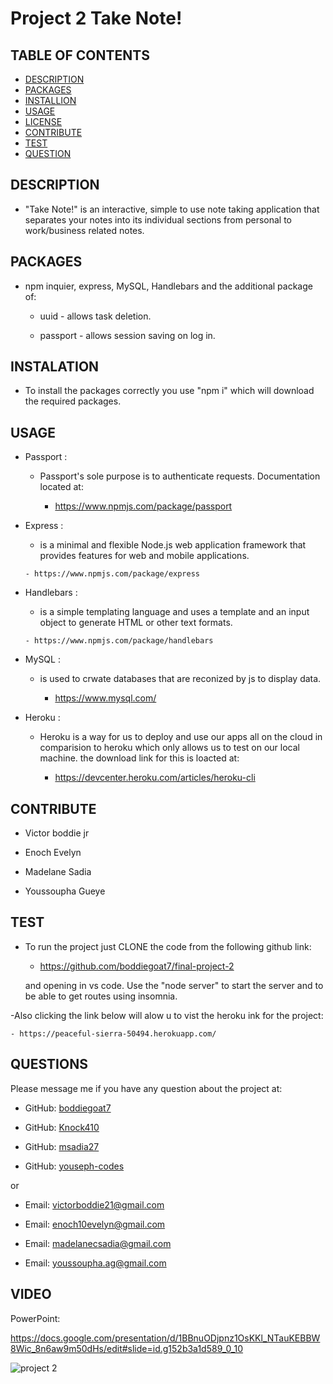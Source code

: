 # Project 2 Take Note!


## TABLE OF CONTENTS
  - [DESCRIPTION](#description)
  - [PACKAGES](#packages)
  - [INSTALLION](#installation)
  - [USAGE](#usage)
  - [LICENSE](#license)
  - [CONTRIBUTE](#contribute)
  - [TEST](#test)
  - [QUESTION](#questions)


## DESCRIPTION

        
- "Take Note!" is an interactive, simple to use note taking application that separates your notes into its individual sections from personal to work/business related notes.


## PACKAGES


- npm inquier, express, MySQL, Handlebars and the additional package of:
    
    - uuid - allows task deletion.
    
    - passport - allows session saving on log in.


## INSTALATION

      
- To install the packages correctly you use "npm i" which will download the required packages.


## USAGE


- Passport :

  - Passport's sole purpose is to authenticate requests. Documentation located at:
    
      - https://www.npmjs.com/package/passport

- Express :

    -  is a minimal and flexible Node.js web application framework that provides features for web and mobile applications.  
  
      - https://www.npmjs.com/package/express
    
- Handlebars :

    -  is a simple templating language and uses a template and an input object to generate HTML or other text formats.  
  
      - https://www.npmjs.com/package/handlebars
   
- MySQL :

    - is used to crwate databases that are reconized by js to display data.  
  
      - https://www.mysql.com/  
    
    
    

- Heroku :

  - Heroku is a way for us to deploy and use our apps all on the cloud in comparision to heroku which only allows us to test on our local machine. the download link for this is loacted at: 
    
    - https://devcenter.heroku.com/articles/heroku-cli



## CONTRIBUTE


- Victor boddie jr 

- Enoch Evelyn

- Madelane Sadia

- Youssoupha Gueye


## TEST

      
- To run the project just CLONE the code from the following github link:

   - https://github.com/boddiegoat7/final-project-2

   and opening in vs code. Use the "node server" to start the server and to be able to get routes using insomnia.

-Also clicking the link below will alow u to vist the heroku ink for the project:

    - https://peaceful-sierra-50494.herokuapp.com/

## QUESTIONS


Please message me if you have any question about the project at:

- GitHub: [boddiegoat7](https://github.com/boddiegoat7)

- GitHub: [Knock410](https://github.com/Knock410)

- GitHub: [msadia27](https://github.com/msadia27)

- GitHub: [youseph-codes](https://github.com/youseph-codes)
        
or

- Email: [victorboddie21@gmail.com](mailto:victorboddie21@gmail.com})

- Email: [enoch10evelyn@gmail.com](mailto:enoch10evelyn@gmail.com})

- Email: [madelanecsadia@gmail.com](mailto:madelanecsadia@gmail.com})

- Email: [youssoupha.ag@gmail.com](mailto:youssoupha.ag@gmail.com})
        
## VIDEO

PowerPoint:

https://docs.google.com/presentation/d/1BBnuODjpnz1OsKKl_NTauKEBBW8Wic_8n6aw9m50dHs/edit#slide=id.g152b3a1d589_0_10



![project 2](https://user-images.githubusercontent.com/107088058/198903858-46461e13-c73a-47e2-8337-8fea5a2f26d2.png)


